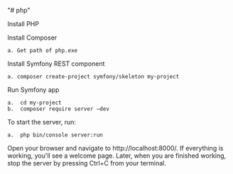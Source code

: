 "# php" 

Install PHP

Install Composer

 	a. Get path of php.exe
  
Install Symfony REST component

  	a. composer create-project symfony/skeleton my-project
  
Run Symfony app

  	a.  cd my-project
  	b.  composer require server –dev
  
To start the server, run:

  	a.  php bin/console server:run
  
Open your browser and navigate to http://localhost:8000/. If everything is working, you'll see a welcome page. Later, when you are finished working, stop the server by pressing Ctrl+C from your terminal.
